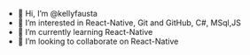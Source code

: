 - 👋 Hi, I’m @kellyfausta
- 👀 I’m interested in React-Native, Git and GitHub, C#, MSql,JS
- 🌱 I’m currently learning React-Native
- 💞️ I’m looking to collaborate on React-Native
